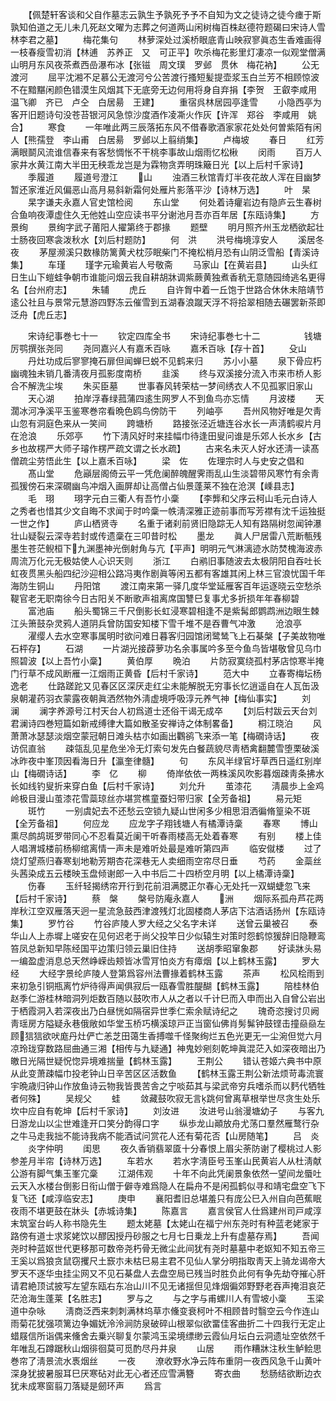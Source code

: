 <!-- { "loadSidebar": true } -->
　　【佩楚轩客谈和父自作墓志云孰生予孰死予予不自知为文之徒诗之徒今瘗于斯孰知伯道之无儿未几死赵文曜为志葬之何道两山闲树梅百株赵德符题碣曰宋诗人雪林李君之墓】
　　梅花集句
　　林萝深处过溪桥眼底青山映寂寥眞态生香难画得一枝春瘦雪初消【林逋　苏养正　又　可正平】吹杀梅花影里灯凄凉一似观堂僧满山明月东风夜茶煮西嵒瀑布冰【张镃　周文璞　罗邺　贯休　梅花衲】
　　公无渡河
　　屈平沈湘不足慕公无渡河兮公苦渡行搔短髪提壶浆玉白兰芳不相顾惊波不在黯黮闲颜色错漠生风烟其下无底旁无边何用将身自弃捐【李贺　王叡李咸用　温飞卿　齐已　卢仝　白居昜　王建】
　　重宿呉林居园亭逢雪
　　小隐西亭为客开旧题诗句没苍苔银河风急惊沙度酒作凌凘火作灰【许浑　郑谷　李咸用　姚合】
　　寒食
　　一年唯此两三辰落拓东风不借春歌酒家家花处处何曽紫陌有闲人【熊孺登　李山甫　白居昜　罗邺以上翦绡集】
　　卢梅坡
　　春日
　　红芳满眼鬬风流谁信春来有客愁惆怅不干桃李事故山烟雨忆松楸
　　闵雨
　　百万人家井水黄江南大半田无秧乖龙岂是为霖物贪弄明珠簸日光【以上后村千家诗】
　　季履道
　　履道号澄江
　　山
　　浊酒三秋馆青灯半夜花故人浑在目幽梦暂还家淮近风偏恶山高月易斜新霜何处雁片影落平沙【诗林万选】
　　叶　杲
　　杲字谦夫永嘉人官史馆检阅
　　东山堂
　　何处着诗癯岩边有隐庐云生春树合鱼响夜潭虚住久无他姓山空应读书平分谢池月吾亦百年居【东瓯诗集】
　　方景绚
　　景绚字武子莆阳人擢第终于郡掾
　　题壁
　　明月照齐州玉龙栖欲起壮士肠夜回寒衾泼秋水【刘后村题防】
　　何　洪
　　洪号梅境淳安人
　　溪居冬夜
　　茅屋濒溪只数椽防篱黄犬枕莎眠柴门不掩松梢月恐有山阴泛雪船【青溪诗集】
　　车瑾
　　瑾字元瑜黄岩人号敬斋
　　马家山【在黄岩县】
　　山头红日生山下螘蛙争朝市谁能问烟云我自耕胡牀调紫蕨黄独煮香秔无意随园绮逃名更得名【台州府志】
　　朱辅
　　虎丘
　　自许胷中着一丘饱于世路合休休未陪靖节逺公社且与景常元慧游四野冻云催雪到五湖春浪蹴天浮不将拾翠相随去碾罢新茶即泛舟【虎丘志】

　　宋诗纪事巻七十一
　　钦定四库全书
　　宋诗纪事巻七十二　　　　　钱塘厉鹗撰张尧同
　　尧同嘉兴人有嘉禾百咏
　　嘉禾百咏【存十首】
　　殳山
　　丹灶功成后寥寥掩石扉但闻蝉巳蜕不见鹤来归
　　苏小小墓
　　泉下骨应朽幽魂独未销几番淸夜月孤影度南桥
　　韭溪
　　终与双溪接分流入市来市桥人影合不解洗尘埃
　　朱买臣墓
　　世事春风转荣枯一梦间绣衣人不见孤冢旧家山
　　天心湖
　　拍岸浮春绿菰蒲四逺生网罗人不到鱼鸟亦忘情
　　月波楼
　　天濶冰河净溪平玉鉴寒巻帘看晩色鸥鸟傍防干
　　列岫亭
　　吾州风物好唯是欠靑山忽有洞庭色来从一笑间
　　跨塘桥
　　路接张泾近塘连谷水长一声淸鹤唳片月在沧浪
　　乐郊亭
　　竹下淸风好时来挂幅巾待逢田叟问谁是乐郊人长水乡【古乡也故楞严大师子璿作楞严疏文谓之长水疏】
　　古来名未灭人好水还淸一读髙僧疏尘劳悟此生【以上嘉禾百咏】
　　梁　佐
　　佐理宗时人与史安之倡和
　　髙山堂
　　危巓层阁倚云平一凭危阑醉魄醒霁雨乱山生淡碧带风寒竹有余靑孤猨傍石来深礀幽鸟冲烟入画屏却让高僧占仙景蓬莱不独在沧溟【嵊县志】
　　毛　珝
　　珝字元白三衢人有吾竹小稾
　　【李龏和父序云柯山毛元白诗人之秀者也惜其少文自晦不求闻于时吟稾一帙淸深雅正迹前事而写芳襟有沈千运独挺一世之作】
　　庐山栖贤寺
　　名重于诸刹前贤旧隐踪无人知有路隔树忽闻钟瀑壮山疑裂云深寺若封或传遗稾在三叩昔时松
　　墨龙
　　眞人尸居雷八荒断甎残墨生苍茫鲵桓下九渊墨神光倒射角与亢【平声】明明元气淋漓迹水防焚槐海波赤周流万化元无极姑使人心识天则
　　浙江
　　白鹇旧事随波去太极阴阳自吞吐长虹夜贯黑头船四纪沙迎相公路冯夷作剧眞等闲五都有客雄其闲上林三官浪忧国千年海防生铜山
　　丹阳馆
　　渡江南来第一驿几度华堂延雁客百年运逐晓云空愁杀鞮官老无职南徐今日古阳关不断歌声祖离席国讐巳复事尤多折损年年春柳碧
　　富池庙
　　船头蜀锦三千尺倒影长虹浸寒碧相逢不是紫髯郎鹦鹉洲边眼生棘江头箫鼓杂灵鸦人道阴兵曾防国安知楼下雪千堆不是吞曹气冲激
　　沧浪亭
　　濯缨人去水空寒事属明时欲问难日暮客归园馆闭鹭鸶飞上石棊槃【子美故物唯石枰存】
　　石湖
　　一片湖光接薜萝功名余事属吟多至今鱼鸟皆堪敬曾见乌巾照碧波【以上吾竹小稾】
　　黄伯厚
　　晩泊
　　片防寂寞绕孤村茅店惊寒半掩门行草不成风断雁一江烟雨正黄昏【后村千家诗】
　　范大中
　　立春寄梅坛杨逸老
　　仕路蹉跎又见春区区深厌走红尘未能解脱无穷事长忆逍遥自在人瓦缶汲泉朝灌药羽衣蒙露夜朝眞洒然物外淸虚境呼吸淳元养气神【梅仙事实】
　　刘　澜
　　澜字养源号江村天台人初爲道士还俗干谒无成卒
　　【刘后村跋云天台刘君澜诗四巻短篇如新戒缚律大篇如散圣安禅诗之体制畧备】
　　桐江晓泊
　　风萧萧冰瑟瑟淡烟空蒙冠朝日滩头枯朩如画出鸜鹆飞来添一笔【梅礀诗话】
　　夜访侃直翁
　　疎瓴乱见星危坐冷无灯索句发先白餐蔬貌尽靑栖禽翻麓雪堕栗破溪冰昨夜中峯顶因看海日升【瀛奎律髓】
　　句
　　东风半绿官圩草西日遥红别岸山【梅礀诗话】
　　李　亿
　　柳
　　倚岸依依一两株溪风吹影暮烟疎靑条拂水长如线钓叟折来穿白鱼【后村千家诗】
　　刘允升
　　茧漆花
　　淸晨歩上金鸡岭极目漫山茧漆花雪蘂琼丝亦堪赏樵童蚕妇带归家【全芳备祖】
　　易元矩
　　斑竹
　　一别虞妃去不还愁云空锁九疑山世闲多少相思泪洒徧脩篁染不斑【全芳备祖】
　　何应龙
　　应龙字子翔钱塘人有橘潭诗稾
　　春寒
　　博山熏尽鹧鸪斑罗带同心不忍看莫近阑干听春雨楼高无处着春寒
　　有别
　　楼上佳人唱渭城楼前杨柳绾离情一声未是难听处最是难听第四声
　　临安僦楼
　　过了烧灯望燕归春寒刬地勒芳期杏花深巷无人卖细雨空帘尽日垂
　　芍药
　　金蘂丝头茜染成五云楼映玉盘倾谢郎一入中书后二十四桥空月明【以上橘潭诗稾】
　　伤春
　　玉纤轻揭绣帘开行到花前泪满腮正尔春心无处托一双蝴蜨忽飞来【后村千家诗】
　　蔡　槃
　　槃号防庵永嘉人
　　洲
　　烟际系孤舟芦花两岸秋江空双雁落天迥一星流急鼓西津渡残灯北固楼商人茅店下沽酒话扬州【东瓯诗集】
　　罗竹谷
　　竹谷庐陵人罗大经之父名字未详
　　送曾云巢被召
　　泰华山人上赤墀上嗟安在见何迟老于尚父投竿日少似辕生对策时怨鹤惊猨辞旧隐鞭鸾笞凤总新知早陈经国平边策归领云巢旧住持
　　送胡季昭窜象郡
　　好读牀头易一编盈虚消息总天然峥嵘齿颊皆冰雪肎怕炎方有瘴烟【以上鹤林玉露】
　　罗大经
　　大经字景纶庐陵人登第爲容州法曹掾着鹤林玉露
　　茶声
　　松风桧雨到来初急引铜瓶离竹炉待得声闻俱寂后一瓯春雪胜醍醐【鹤林玉露】
　　陪桂林伯赵季仁游桂林暗洞列炬数百随以鼓吹市人从之者以千计巳而入申而出入自曾公岩出于栖霞洞入若深夜出乃白昼恍如隔宿异世季仁索余赋诗纪之
　　瑰奇恣搜讨贝阙靑瑶房方隘疑永巷俄敞如华堂玉桥巧横溪琼戸正当窗仙佛肖髣髴钟鼓铿击撞赑赑左顾狺狺欲吠庬丹灶俨亡恙芝田蔼生香搏噬千怪聚绚烂五色光更无一尘涴但觉六月凉玲珑穿数路屈曲通三湘【相传与九疑通】神鬼妙剜刻乾坤眞混茫入如深夜暗出乃皦日光隔世疑怳惚异境难揣量【鹤林玉露】
　　王荆公
　　错认苍姬六典书中原从此变萧疎幅巾投老钟山日辛苦区区活数鱼
　　【鹤林玉露王荆公新法烦苛毒流寰宇晩歳归钟山作放鱼诗云物我皆畏苦舎之宁啖茹其与梁武帝穷兵嗜杀而以麫代牺牲者何殊】
　　吴规父
　　蛙
　　敛藏鼓吹寂无言跳何曾离草根举世尽贪生处乐坎中应自有乾坤【后村千家诗】
　　刘汝进
　　汝进号山翁漫塘幼子
　　与客九日游龙山以尘世难逢开口笑分韵得口字
　　纵歩龙山顚放舟尤荡口羣然雁鹜行杂之牛马走我拙不能诗我病不能酒试问赏花人还有菊花否【山房随笔】
　　吕　炎
　　炎字仲明
　　闺思
　　夜久香销翡翠匳十分春恨上眉尖荼防谢了樱桃过人影参差月半帘【诗林万选】
　　车若水
　　若水字淸臣号玉峯山民黄岩人从杜淸献公游有脚气集玉峯宂稾
　　江湖伟观
　　十年不向此凭阑景象依然一望间龙蜃吐云天入水楼台倒影日衔山僧于僻寺难爲隐人在扁舟不是闲孤鹤似寻和靖宅盘空飞下复飞还【咸淳临安志】
　　庚申
　　襄阳耆旧总堪羞只有庞公巳入州自向芭蕉眠夜雨不堪更鼓在牀头【赤城诗集】
　　陈嘉言
　　嘉言侯官人仕爲建州司戸咸淳末筑室台屿人称书隐先生
　　题太姥墓【太姥山在福宁州东尧时有种蓝老姥家于路傍有道士求浆姥饮以醪因授丹砂服之七月七日乗龙上升有虚墓存焉】
　　吾闻尧时种蓝妪世代更移那可数帝尧朽骨无微尘此间犹有尧时墓墓中老妪知不知五帝三王奚以爲狼贪鼠窃攫尺土窾朩未枯巳易主君不见仙人掌分明指取靑天上骑龙谒帝大罗天不逐华虫挂尘网又不见石棊盘人去盘空局已残当时胜负此何有争先劫夺摧心肝请君絶顶试披写左望东瓯右东冶山川不见无诸揺但见烽烟徧郊野野老吞声掩泪哀茫茫沧海生蓬莱【名胜志】
　　罗与之
　　与之字与甫螺川人有雪坡小稾
　　玉梁道中杂咏
　　淸商泛西来刺刺满林坞草朩儵变衰柯叶不相顾昔时翳空云今作连山雨菊花犹强项篱边争媚妩泠泠涧防泉破碎山根翠似欲畱佳客曲折二十四我行无定止蜡屐信所诣偶来儵舍去乗兴聊复尔蒙鸿玉梁境缥缈云霞仙月坛白云洞遗址空依然千年唯乱石蹲踞秋山烟徘徊莫可觅酌尽丹井泉
　　山居
　　雨作糟牀注秋生鲈鲙思巻帘了淸景流水褭烟丝
　　一夜
　　潦收野水净云阵布重阴一夜西风急千山黄叶深身犹披暑服耳巳厌寒砧对此无心者还应雪满簪
　　寄衣曲
　　愁肠结欲断边衣犹未成寒窗翦刀落疑是劒环声
　　爲言
